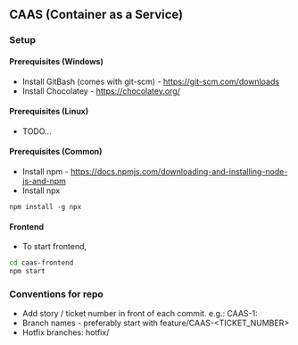 ## CAAS (Container as a Service)

### Setup
#### Prerequisites (Windows)
* Install GitBash (comes with git-scm) - https://git-scm.com/downloads
* Install Chocolatey - https://chocolatey.org/

#### Prerequisites (Linux)
* TODO...

#### Prerequisites (Common)
* Install npm - https://docs.npmjs.com/downloading-and-installing-node-js-and-npm
* Install npx
```
npm install -g npx
```

#### Frontend
* To start frontend,
```bash
cd caas-frontend
npm start
```

### Conventions for repo
* Add story / ticket number in front of each commit. e.g.: CAAS-1: <Commit Message>
* Branch names - preferably start with feature/CAAS-<TICKET_NUMBER>
* Hotfix branches: hotfix/<issue-being-fixed>